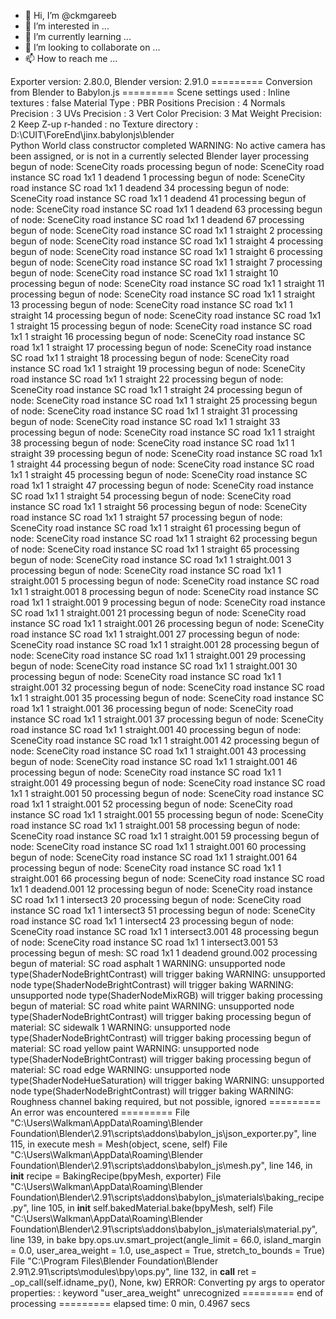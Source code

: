 - 👋 Hi, I’m @ckmgareeb
- 👀 I’m interested in ...
- 🌱 I’m currently learning ...
- 💞️ I’m looking to collaborate on ...
- 📫 How to reach me ...

<!---
ckmgareeb/ckmgareeb is a ✨ special ✨ repository because its `README.md` (this file) appears on your GitHub profile.
You can click the Preview link to take a look at your changes.
--->
Exporter version: 2.80.0, Blender version: 2.91.0
========= Conversion from Blender to Babylon.js =========
	Scene settings used :
		Inline textures     :  false
		Material Type       :  PBR
		Positions Precision :  4
		Normals Precision   :  3
		UVs Precision       :  3
		Vert Color Precision:  3
		Mat Weight Precision:  2
		Keep Z-up r-handed  :  no
		Texture directory   :  D:\CUIT\ForeEnd\jinx.babylonjs\blender\
	Python World class constructor completed
	WARNING: No active camera has been assigned, or is not in a currently selected Blender layer
	processing begun of node:  SceneCity roads
	processing begun of node:  SceneCity road instance SC road 1x1 1 deadend 1
	processing begun of node:  SceneCity road instance SC road 1x1 1 deadend 34
	processing begun of node:  SceneCity road instance SC road 1x1 1 deadend 41
	processing begun of node:  SceneCity road instance SC road 1x1 1 deadend 63
	processing begun of node:  SceneCity road instance SC road 1x1 1 deadend 67
	processing begun of node:  SceneCity road instance SC road 1x1 1 straight 2
	processing begun of node:  SceneCity road instance SC road 1x1 1 straight 4
	processing begun of node:  SceneCity road instance SC road 1x1 1 straight 6
	processing begun of node:  SceneCity road instance SC road 1x1 1 straight 7
	processing begun of node:  SceneCity road instance SC road 1x1 1 straight 10
	processing begun of node:  SceneCity road instance SC road 1x1 1 straight 11
	processing begun of node:  SceneCity road instance SC road 1x1 1 straight 13
	processing begun of node:  SceneCity road instance SC road 1x1 1 straight 14
	processing begun of node:  SceneCity road instance SC road 1x1 1 straight 15
	processing begun of node:  SceneCity road instance SC road 1x1 1 straight 16
	processing begun of node:  SceneCity road instance SC road 1x1 1 straight 17
	processing begun of node:  SceneCity road instance SC road 1x1 1 straight 18
	processing begun of node:  SceneCity road instance SC road 1x1 1 straight 19
	processing begun of node:  SceneCity road instance SC road 1x1 1 straight 22
	processing begun of node:  SceneCity road instance SC road 1x1 1 straight 24
	processing begun of node:  SceneCity road instance SC road 1x1 1 straight 25
	processing begun of node:  SceneCity road instance SC road 1x1 1 straight 31
	processing begun of node:  SceneCity road instance SC road 1x1 1 straight 33
	processing begun of node:  SceneCity road instance SC road 1x1 1 straight 38
	processing begun of node:  SceneCity road instance SC road 1x1 1 straight 39
	processing begun of node:  SceneCity road instance SC road 1x1 1 straight 44
	processing begun of node:  SceneCity road instance SC road 1x1 1 straight 45
	processing begun of node:  SceneCity road instance SC road 1x1 1 straight 47
	processing begun of node:  SceneCity road instance SC road 1x1 1 straight 54
	processing begun of node:  SceneCity road instance SC road 1x1 1 straight 56
	processing begun of node:  SceneCity road instance SC road 1x1 1 straight 57
	processing begun of node:  SceneCity road instance SC road 1x1 1 straight 61
	processing begun of node:  SceneCity road instance SC road 1x1 1 straight 62
	processing begun of node:  SceneCity road instance SC road 1x1 1 straight 65
	processing begun of node:  SceneCity road instance SC road 1x1 1 straight.001 3
	processing begun of node:  SceneCity road instance SC road 1x1 1 straight.001 5
	processing begun of node:  SceneCity road instance SC road 1x1 1 straight.001 8
	processing begun of node:  SceneCity road instance SC road 1x1 1 straight.001 9
	processing begun of node:  SceneCity road instance SC road 1x1 1 straight.001 21
	processing begun of node:  SceneCity road instance SC road 1x1 1 straight.001 26
	processing begun of node:  SceneCity road instance SC road 1x1 1 straight.001 27
	processing begun of node:  SceneCity road instance SC road 1x1 1 straight.001 28
	processing begun of node:  SceneCity road instance SC road 1x1 1 straight.001 29
	processing begun of node:  SceneCity road instance SC road 1x1 1 straight.001 30
	processing begun of node:  SceneCity road instance SC road 1x1 1 straight.001 32
	processing begun of node:  SceneCity road instance SC road 1x1 1 straight.001 35
	processing begun of node:  SceneCity road instance SC road 1x1 1 straight.001 36
	processing begun of node:  SceneCity road instance SC road 1x1 1 straight.001 37
	processing begun of node:  SceneCity road instance SC road 1x1 1 straight.001 40
	processing begun of node:  SceneCity road instance SC road 1x1 1 straight.001 42
	processing begun of node:  SceneCity road instance SC road 1x1 1 straight.001 43
	processing begun of node:  SceneCity road instance SC road 1x1 1 straight.001 46
	processing begun of node:  SceneCity road instance SC road 1x1 1 straight.001 49
	processing begun of node:  SceneCity road instance SC road 1x1 1 straight.001 50
	processing begun of node:  SceneCity road instance SC road 1x1 1 straight.001 52
	processing begun of node:  SceneCity road instance SC road 1x1 1 straight.001 55
	processing begun of node:  SceneCity road instance SC road 1x1 1 straight.001 58
	processing begun of node:  SceneCity road instance SC road 1x1 1 straight.001 59
	processing begun of node:  SceneCity road instance SC road 1x1 1 straight.001 60
	processing begun of node:  SceneCity road instance SC road 1x1 1 straight.001 64
	processing begun of node:  SceneCity road instance SC road 1x1 1 straight.001 66
	processing begun of node:  SceneCity road instance SC road 1x1 1 deadend.001 12
	processing begun of node:  SceneCity road instance SC road 1x1 1 intersect3 20
	processing begun of node:  SceneCity road instance SC road 1x1 1 intersect3 51
	processing begun of node:  SceneCity road instance SC road 1x1 1 intersect4 23
	processing begun of node:  SceneCity road instance SC road 1x1 1 intersect3.001 48
	processing begun of node:  SceneCity road instance SC road 1x1 1 intersect3.001 53
	processing begun of mesh:  SC road 1x1 1 deadend ground.002
		processing begun of material:  SC road asphalt 1
			WARNING: unsupported node type(ShaderNodeBrightContrast) will trigger baking
			WARNING: unsupported node type(ShaderNodeBrightContrast) will trigger baking
			WARNING: unsupported node type(ShaderNodeMixRGB) will trigger baking
		processing begun of material:  SC road white paint
			WARNING: unsupported node type(ShaderNodeBrightContrast) will trigger baking
		processing begun of material:  SC sidewalk 1
			WARNING: unsupported node type(ShaderNodeBrightContrast) will trigger baking
		processing begun of material:  SC road yellow paint
			WARNING: unsupported node type(ShaderNodeBrightContrast) will trigger baking
		processing begun of material:  SC road edge
			WARNING: unsupported node type(ShaderNodeHueSaturation) will trigger baking
			WARNING: unsupported node type(ShaderNodeBrightContrast) will trigger baking
			WARNING: Roughness channel baking required, but not possible, ignored
========= An error was encountered =========
  File "C:\Users\Walkman\AppData\Roaming\Blender Foundation\Blender\2.91\scripts\addons\babylon_js\json_exporter.py", line 115, in execute
    mesh = Mesh(object, scene, self)
  File "C:\Users\Walkman\AppData\Roaming\Blender Foundation\Blender\2.91\scripts\addons\babylon_js\mesh.py", line 146, in __init__
    recipe = BakingRecipe(bpyMesh, exporter)
  File "C:\Users\Walkman\AppData\Roaming\Blender Foundation\Blender\2.91\scripts\addons\babylon_js\materials\baking_recipe.py", line 105, in __init__
    self.bakedMaterial.bake(bpyMesh, self)
  File "C:\Users\Walkman\AppData\Roaming\Blender Foundation\Blender\2.91\scripts\addons\babylon_js\materials\material.py", line 139, in bake
    bpy.ops.uv.smart_project(angle_limit = 66.0, island_margin = 0.0, user_area_weight = 1.0, use_aspect = True, stretch_to_bounds = True)
  File "C:\Program Files\Blender Foundation\Blender 2.91\2.91\scripts\modules\bpy\ops.py", line 132, in __call__
    ret = _op_call(self.idname_py(), None, kw)
ERROR:  Converting py args to operator properties: : keyword "user_area_weight" unrecognized
========= end of processing =========
elapsed time:  0 min, 0.4967 secs
